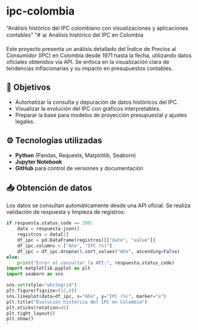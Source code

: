 # ipc-colombia
“Análisis histórico del IPC colombiano con visualizaciones y aplicaciones contables”
"# 📊 Análisis histórico del IPC en Colombia

Este proyecto presenta un análisis detallado del Índice de Precios al Consumidor (IPC) en Colombia desde 1971 hasta la fecha, utilizando datos oficiales obtenidos vía API. Se enfoca en la visualización clara de tendencias inflacionarias y su impacto en presupuestos contables.

## 🧠 Objetivos

- Automatizar la consulta y depuración de datos históricos del IPC.
- Visualizar la evolución del IPC con gráficos interpretables.
- Preparar la base para modelos de proyección presupuestal y ajustes legales.

## ⚙️ Tecnologías utilizadas

- **Python** (Pandas, Requests, Matplotlib, Seaborn)
- **Jupyter Notebook**
- **GitHub** para control de versiones y documentación

## 📥 Obtención de datos

Los datos se consultan automáticamente desde una API oficial. Se realiza validación de respuesta y limpieza de registros:

```python
if respuesta.status_code == 200:
    data = respuesta.json()
    registros = data[1]
    df_ipc = pd.DataFrame(registros)[["date", "value"]]
    df_ipc.columns = ["Año", "IPC (%)"]
    df_ipc = df_ipc.dropna().sort_values("Año", ascending=False)
else:
    print("Error al consultar la API:", respuesta.status_code)
import matplotlib.pyplot as plt
import seaborn as sns

sns.set(style="whitegrid")
plt.figure(figsize=(12,6))
sns.lineplot(data=df_ipc, x="Año", y="IPC (%)", marker="o")
plt.title("Evolución histórica del IPC en Colombia")
plt.xticks(rotation=45)
plt.tight_layout()
plt.show()
"
